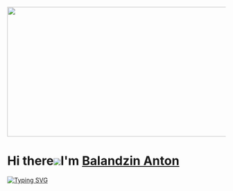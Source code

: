 <br clear="both">

<div align="center">
  <img height="300" width="600" src=["https://user-images.githubusercontent.com/74038190/225813708-98b745f2-7d22-48cf-9150-083f1b00d6c9.gif"](https://робокод.рф/wp-content/uploads/2023/08/programming-gif.gif)  />
</div>

###

Hi there![](https://user-images.githubusercontent.com/18350557/176309783-0785949b-9127-417c-8b55-ab5a4333674e.gif)I'm [Balandzin Anton](https://t.me/+375336886070)
=========================================================================================================================================

<a href="https://git.io/typing-svg"><img src="https://readme-typing-svg.demolab.com?font=Fira+Code&weight=700&size=22&duration=2000&pause=1000&color=1A2BF7&center=true&vCenter=true&random=false&width=435&lines=IOS+developer+from+Belarus" alt="Typing SVG" /></a> 

